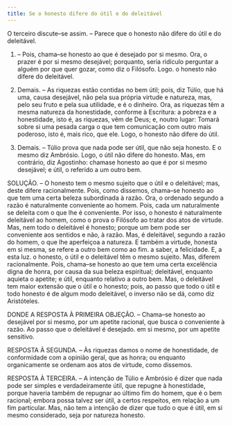 ```yaml
---
title: Se o honesto difere do útil e do deleitável
---
```


O terceiro discute–se assim. – Parece que o honesto não difere do útil e do deleitável.  

1. – Pois, chama–se honesto ao que é desejado por si mesmo. Ora, o prazer é por si mesmo desejável; porquanto, seria ridículo perguntar a alguém por que quer gozar, como diz o Filósofo. Logo. o honesto não difere do deleitável.  

2. Demais. – As riquezas estão contidas no bem útil; pois, diz Túlio, que há uma, causa desejável, não pela sua própria virtude e natureza, mas, pelo seu fruto e pela sua utilidade, e é o dinheiro. Ora, as riquezas têm a mesma natureza da honestidade, conforme à Escritura: a pobreza e a honestidade, isto é, as riquezas, vêm de Deus; e, noutro lugar: Tomará sobre si uma pesada carga o que tem comunicação com outro mais poderoso, isto é, mais rico, que ele. Logo, o honesto não difere do útil.  

3. Demais. – Túlio prova que nada pode ser útil, que não seja honesto. E o mesmo diz Ambrósio. Logo, o útil não difere do honesto.  Mas, em contrário, diz Agostinho: chamase honesto ao que é por si mesmo desejável; e útil, o referido a um outro bem.  

SOLUÇÃO. – O honesto tem o mesmo sujeito que o útil e o deleitável; mas, deste difere racionalmente. Pois, como dissemos, chama–se honesto ao que tem uma certa beleza subordinada à razão. Ora, o ordenado segundo a razão é naturalmente conveniente ao homem. Pois, cada um naturalmente se deleita com o que lhe é conveniente. Por isso, o honesto é naturalmente deleitável ao homem, como o prova o Filósofo ao tratar dos atos de virtude. Mas, nem todo o deleitável é honesto; porque um bem pode ser conveniente aos sentidos e não, à razão. Mas, é deleitável, segundo a razão do homem, o que lhe aperfeiçoa a natureza. E também a virtude, honesta em si mesma, se refere a outro bem como ao fim. a saber, a felicidade. E, a esta luz. o honesto, o útil e o deleitável têm o mesmo sujeito. Mas, diferem racionalmente. Pois, chama–se honesto ao que tem uma certa excelência digna de honra, por causa da sua beleza espiritual; deleitável, enquanto aquieta o apetite; e útil, enquanto relativo a outro bem. Mas, o deIeitável tem maior extensão que o útil e o honesto; pois, ao passo que todo o útil e todo honesto é de algum modo deleitável, o inverso não se dá, como diz Aristóteles.  

DONDE A RESPOSTA À PRIMEIRA OBJEÇÃO. – Chama–se honesto ao desejável por si mesmo, por um apetite racional, que busca o conveniente à razão. Ao passo que o deleitável é desejado. em si mesmo, por um apetite sensitivo.  

RESPOSTA À SEGUNDA. – Às riquezas damos o nome de honestidade, de conformidade com a opinião geral, que as honra; ou enquanto organicamente se ordenam aos atos de virtude, como dissemos.  

RESPOSTA À TERCEIRA. – A intenção de Túlio e Ambrósio é dizer que nada pode ser simples e verdadeiramente útil, que repugne à honestidade, porque haveria também de repugnar ao último fim do homem, que é o bem racional; embora possa talvez ser útil, a certos respeitos, em relação a um fim particular. Mas, não tem a intenção de dizer que tudo o que é útil, em si mesmo considerado, seja por natureza honesto.